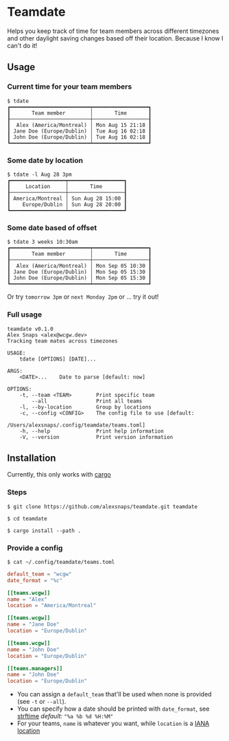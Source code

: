 # Teamdate

Helps you keep track of time for team members across different timezones 
and other daylight saving changes based off their location. Because I know I can't do it!

## Usage

### Current time for your team members

```shell
$ tdate 
┏━━━━━━━━━━━━━━━━━━━━━━━━━━┯━━━━━━━━━━━━━━━━━━┓
┃       Team member        │       Time       ┃
┠──────────────────────────┼──────────────────┨
┃  Alex (America/Montreal) │ Mon Aug 15 21:18 ┃
┃ Jane Doe (Europe/Dublin) │ Tue Aug 16 02:18 ┃
┃ John Doe (Europe/Dublin) │ Tue Aug 16 02:18 ┃
┗━━━━━━━━━━━━━━━━━━━━━━━━━━┷━━━━━━━━━━━━━━━━━━┛
```

### Some date by location

```shell
$ tdate -l Aug 28 3pm 
┏━━━━━━━━━━━━━━━━━━┯━━━━━━━━━━━━━━━━━━┓
┃     Location     │       Time       ┃
┠──────────────────┼──────────────────┨
┃ America/Montreal │ Sun Aug 28 15:00 ┃
┃    Europe/Dublin │ Sun Aug 28 20:00 ┃
┗━━━━━━━━━━━━━━━━━━┷━━━━━━━━━━━━━━━━━━┛

```

### Some date based of offset

```shell
$ tdate 3 weeks 10:30am
┏━━━━━━━━━━━━━━━━━━━━━━━━━━┯━━━━━━━━━━━━━━━━━━┓
┃       Team member        │       Time       ┃
┠──────────────────────────┼──────────────────┨
┃  Alex (America/Montreal) │ Mon Sep 05 10:30 ┃
┃ Jane Doe (Europe/Dublin) │ Mon Sep 05 15:30 ┃
┃ John Doe (Europe/Dublin) │ Mon Sep 05 15:30 ┃
┗━━━━━━━━━━━━━━━━━━━━━━━━━━┷━━━━━━━━━━━━━━━━━━┛
```

Or try `tomorrow 3pm` or `next Monday 2pm` or … try it out!

### Full usage

```shell
teamdate v0.1.0 
Alex Snaps <alex@wcgw.dev>
Tracking team mates across timezones

USAGE:
    tdate [OPTIONS] [DATE]...

ARGS:
    <DATE>...    Date to parse [default: now]

OPTIONS:
    -t, --team <TEAM>        Print specific team
        --all                Print all teams
    -l, --by-location        Group by locations
    -c, --config <CONFIG>    The config file to use [default:
                             /Users/alexsnaps/.config/teamdate/teams.toml]
    -h, --help               Print help information
    -V, --version            Print version information
```

## Installation

Currently, this only works with [cargo](https://doc.rust-lang.org/cargo/)

### Steps

```shell
$ git clone https://github.com/alexsnaps/teamdate.git teamdate

$ cd teamdate

$ cargo install --path .
```

### Provide a config

```shell
$ cat ~/.config/teamdate/teams.toml
```

```toml
default_team = "wcgw"
date_format = "%c"

[[teams.wcgw]]
name = "Alex"
location = "America/Montreal"

[[teams.wcgw]]
name = "Jane Doe"
location = "Europe/Dublin"

[[teams.wcgw]]
name = "John Doe"
location = "Europe/Dublin"

[[teams.managers]]
name = "John Doe"
location = "Europe/Dublin"
```

- You can assign a `default_team` that'll be used when none is provided (see `-t` or `--all`).
- You can specify how a date should be printed with `date_format`, see [strftime](https://docs.rs/chrono/0.4.22/chrono/format/strftime/index.html) _default:_ `"%a %b %d %H:%M"`
- For your teams, `name` is whatever you want, while `location` is a [IANA location](https://en.wikipedia.org/wiki/List_of_tz_database_time_zones)


